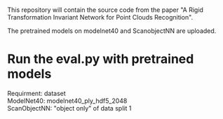 # 
This repository will contain the source code from the paper "A Rigid Transformation Invariant Network for Point Clouds Recognition".

The pretrained models on modelnet40 and ScanobjectNN are uploaded. 

# Run the eval.py with pretrained models  
Requirment: dataset  
ModelNet40: modelnet40_ply_hdf5_2048  
ScanObjectNN: "object only" of data split 1  
